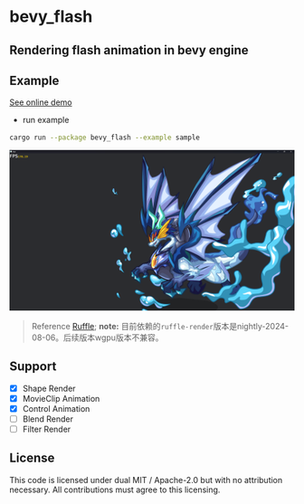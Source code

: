 # bevy_flash

## Rendering flash animation in bevy engine

## Example

[See online demo](https://aojiaoxiaolinlin.github.io/bevy_flash_demo/)

- run example

```bash
cargo run --package bevy_flash --example sample
```

![展示](./assets/docs/xiao_hai_shen_long.png)

> Reference [Ruffle](https://github.com/ruffle-rs/ruffle/); **note:** 目前依赖的`ruffle-render`版本是nightly-2024-08-06。后续版本wgpu版本不兼容。

## Support

- [x] Shape Render
- [x] MovieClip Animation
- [x] Control Animation
- [ ] Blend Render
- [ ] Filter Render

## License

This code is licensed under dual MIT / Apache-2.0 but with no attribution necessary. All contributions must agree to this licensing.
